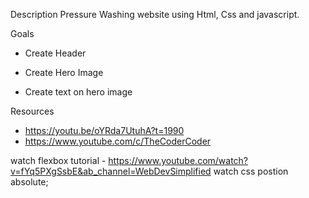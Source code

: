 Description
Pressure Washing website using Html, Css and javascript.

Goals

  * Create Header

  * Create Hero Image

  * Create text on hero image


Resources
 - https://youtu.be/oYRda7UtuhA?t=1990
 - https://www.youtube.com/c/TheCoderCoder

watch flexbox tutorial - https://www.youtube.com/watch?v=fYq5PXgSsbE&ab_channel=WebDevSimplified
watch css postion absolute;
